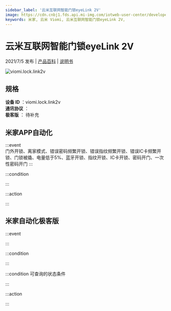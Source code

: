 ```yaml
---
sidebar_label: '云米互联网智能门锁eyeLink 2V'
image: https://cdn.cnbj1.fds.api.mi-img.com/iotweb-user-center/developer_1679047958360BzFtbVnR.png?GalaxyAccessKeyId=AKVGLQWBOVIRQ3XLEW&Expires=9223372036854775807&Signature=H+QtafM5SyTFoRYr/ncQGuCnp2M=
keywords: 米家, 云米 Viomi, 云米互联网智能门锁eyeLink 2V, 
---
```

# 云米互联网智能门锁eyeLink 2V

2021/7/5 发布 | [产品百科](https://home.mi.com/webapp/content/baike/product/index.html?model=viomi.lock.link2v/) | [说明书](https://home.mi.com/views/introduction.html?model=viomi.lock.link2v&region=cn)

![viomi.lock.link2v](https://cdn.cnbj1.fds.api.mi-img.com/iotweb-user-center/developer_1679047958360BzFtbVnR.png?GalaxyAccessKeyId=AKVGLQWBOVIRQ3XLEW&Expires=9223372036854775807&Signature=H+QtafM5SyTFoRYr/ncQGuCnp2M=)

## 规格  
> 
**设备 ID** ：viomi.lock.link2v  
**通讯协议** ：  
**极客版**  ： 待补充 


## 米家APP自动化  

:::event  
门外开锁、离家模式、错误密码频繁开锁、错误指纹频繁开锁、错误IC卡频繁开锁、门锁被撬、电量低于5%、蓝牙开锁、指纹开锁、IC卡开锁、密码开门、一次性密码开门
:::

:::condition  

:::

:::action   

:::

## 米家自动化极客版  

:::event  

:::

:::condition  

:::

:::condition 可查询的状态条件  

:::

:::action  

:::

        
